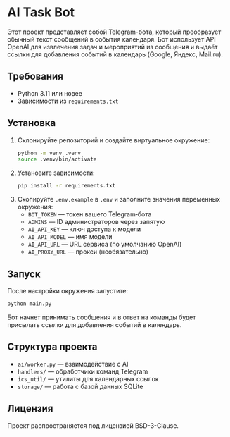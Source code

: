 # AI Task Bot

Этот проект представляет собой Telegram-бота, который преобразует обычный текст сообщений в события календаря. Бот использует API OpenAI для извлечения задач и мероприятий из сообщения и выдаёт ссылки для добавления событий в календарь (Google, Яндекс, Mail.ru).

## Требования

- Python 3.11 или новее
- Зависимости из `requirements.txt`

## Установка

1. Склонируйте репозиторий и создайте виртуальное окружение:
   ```bash
   python -m venv .venv
   source .venv/bin/activate
   ```
2. Установите зависимости:
   ```bash
   pip install -r requirements.txt
   ```
3. Скопируйте `.env.example` в `.env` и заполните значения переменных окружения:
   - `BOT_TOKEN` — токен вашего Telegram‑бота
   - `ADMINS` — ID администраторов через запятую
   - `AI_API_KEY` — ключ доступа к модели
   - `AI_API_MODEL` — имя модели
   - `AI_API_URL` — URL сервиса (по умолчанию OpenAI)
   - `AI_PROXY_URL` — прокси (необязательно)

## Запуск

После настройки окружения запустите:
```bash
python main.py
```
Бот начнет принимать сообщения и в ответ на команды будет присылать ссылки для добавления событий в календарь.

## Структура проекта

- `ai/worker.py` — взаимодействие с AI
- `handlers/` — обработчики команд Telegram
- `ics_util/` — утилиты для календарных ссылок
- `storage/` — работа с базой данных SQLite

## Лицензия

Проект распространяется под лицензией BSD-3-Clause.
